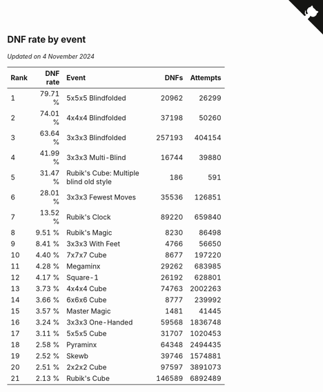 ## DNF rate by event

*Updated on  4 November 2024*

| Rank | DNF rate | Event | DNFs | Attempts |
| :--- | ---: | :--- | ---: | ---: |
| 1 | 79.71 % | 5x5x5 Blindfolded | 20962 | 26299 |
| 2 | 74.01 % | 4x4x4 Blindfolded | 37198 | 50260 |
| 3 | 63.64 % | 3x3x3 Blindfolded | 257193 | 404154 |
| 4 | 41.99 % | 3x3x3 Multi-Blind | 16744 | 39880 |
| 5 | 31.47 % | Rubik's Cube: Multiple blind old style | 186 | 591 |
| 6 | 28.01 % | 3x3x3 Fewest Moves | 35536 | 126851 |
| 7 | 13.52 % | Rubik's Clock | 89220 | 659840 |
| 8 | 9.51 % | Rubik's Magic | 8230 | 86498 |
| 9 | 8.41 % | 3x3x3 With Feet | 4766 | 56650 |
| 10 | 4.40 % | 7x7x7 Cube | 8677 | 197220 |
| 11 | 4.28 % | Megaminx | 29262 | 683985 |
| 12 | 4.17 % | Square-1 | 26192 | 628801 |
| 13 | 3.73 % | 4x4x4 Cube | 74763 | 2002263 |
| 14 | 3.66 % | 6x6x6 Cube | 8777 | 239992 |
| 15 | 3.57 % | Master Magic | 1481 | 41445 |
| 16 | 3.24 % | 3x3x3 One-Handed | 59568 | 1836748 |
| 17 | 3.11 % | 5x5x5 Cube | 31707 | 1020453 |
| 18 | 2.58 % | Pyraminx | 64348 | 2494435 |
| 19 | 2.52 % | Skewb | 39746 | 1574881 |
| 20 | 2.51 % | 2x2x2 Cube | 97597 | 3891073 |
| 21 | 2.13 % | Rubik's Cube | 146589 | 6892489 |


<a href="https://github.com/JustinTimeCuber/wca_statistics" class="github-corner" aria-label="View source on Github"><svg width="80" height="80" viewBox="0 0 250 250" style="fill:#151513; color:#fff; position: absolute; top: 0; border: 0; right: 0;" aria-hidden="true"><path d="M0,0 L115,115 L130,115 L142,142 L250,250 L250,0 Z"></path><path d="M128.3,109.0 C113.8,99.7 119.0,89.6 119.0,89.6 C122.0,82.7 120.5,78.6 120.5,78.6 C119.2,72.0 123.4,76.3 123.4,76.3 C127.3,80.9 125.5,87.3 125.5,87.3 C122.9,97.6 130.6,101.9 134.4,103.2" fill="currentColor" style="transform-origin: 130px 106px;" class="octo-arm"></path><path d="M115.0,115.0 C114.9,115.1 118.7,116.5 119.8,115.4 L133.7,101.6 C136.9,99.2 139.9,98.4 142.2,98.6 C133.8,88.0 127.5,74.4 143.8,58.0 C148.5,53.4 154.0,51.2 159.7,51.0 C160.3,49.4 163.2,43.6 171.4,40.1 C171.4,40.1 176.1,42.5 178.8,56.2 C183.1,58.6 187.2,61.8 190.9,65.4 C194.5,69.0 197.7,73.2 200.1,77.6 C213.8,80.2 216.3,84.9 216.3,84.9 C212.7,93.1 206.9,96.0 205.4,96.6 C205.1,102.4 203.0,107.8 198.3,112.5 C181.9,128.9 168.3,122.5 157.7,114.1 C157.9,116.9 156.7,120.9 152.7,124.9 L141.0,136.5 C139.8,137.7 141.6,141.9 141.8,141.8 Z" fill="currentColor" class="octo-body"></path></svg></a><style>.github-corner:hover .octo-arm{animation:octocat-wave 560ms ease-in-out}@keyframes octocat-wave{0%,100%{transform:rotate(0)}20%,60%{transform:rotate(-25deg)}40%,80%{transform:rotate(10deg)}}@media (max-width:500px){.github-corner:hover .octo-arm{animation:none}.github-corner .octo-arm{animation:octocat-wave 560ms ease-in-out}}</style>

